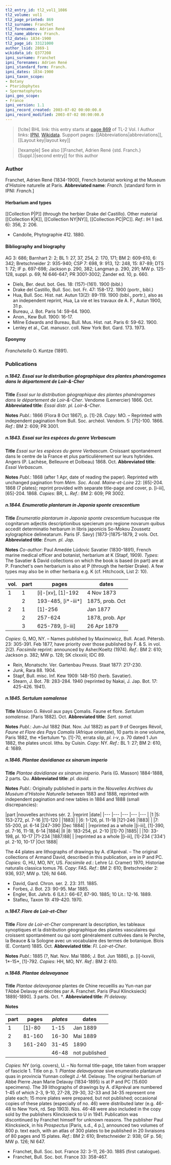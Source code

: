 ```yaml
---
tl2_entry_id: tl2_vol1_1086
tl2_volume: vol1
tl2_page_printed: 869
tl2_surname: Franchet
tl2_forenames: Adrien René
tl2_name_abbrev: Franch.
tl2_dates: 1834-1900
tl2_page_id: 33121000
author_lsid: 2869-1
wikidata_id: Q377208
ipni_surname: Franchet
ipni_forenames: Adrien René
ipni_standard_form: Franch.
ipni_dates: 1834-1900
ipni_taxon_scope: 
- Botany
- Pteridophytes
- Spermatophytes
ipni_geo_scope: 
- France
ipni_version: 1.1
ipni_record_created: 2003-07-02 00:00:00.0
ipni_record_modified: 2003-07-02 00:00:00.0
---
```


> [!cite] BHL link: this entry starts at [page 869](https://www.biodiversitylibrary.org/page/33121000) of TL-2 Vol. I
> Author links: [IPNI](https://www.ipni.org/a/2869-1), [Wikidata](https://www.wikidata.org/wiki/Q377208). Support pages: [[Abbreviations|abbreviations]], [[Layout key|layout key]]

> [!example] See also [[Franchet, Adrien René {std. Franch.} (Suppl.)|second entry]] for this author

### Author

Franchet, Adrien René (1834-1900), French botanist working at the Museum d'Histoire naturelle at Paris. 
**Abbreviated name**: *Franch.* \[standard form in IPNI: *Franch.*\]

#### Herbarium and types

[[Collection P|P]] (through the herbier Drake del Castillo). Other material [[Collection K|K]], [[Collection NY|NY]], [[Collection PC|PC]].
*Ref*.: IH 1 (ed. 6): 356, 2: 206.
- Candolle, Phytographie 412. 1880.

#### Bibliography and biography

AG 3: 686; Barnhart 2: 2; BL 1: 27, 37, 254, 2: 170, 171; BM 2: 609-610, 6: 342; Bretschneider 2: 935-940; CSP 7: 698, 9: 913, 12: 248, 15: 87-89; DTS 1: 72; IF p. 697-698; Jackson p. 290, 382; Langman p. 290, 291; MW p. 125-128, suppl. p. 69; NI 646-647; PR 3001-3002; Zander ed. 10, p. 660.
- Diels, Ber. deut. bot. Ges. 18: (157)-(161). 1900 (bibl.)
- Drake del Castillo, Bull. Soc. bot. Fr. 47: 158-172. 1900 (portr., bibl.)
- Hua, Bull. Soc. Hist. nat. Autun 13(2): 89-119. 1900 (bibl., portr.), also as an independent reprint, Hua, La vie et les travaux de A. F., Autun 1900, 31 p.
- Bureau, J. Bot. Paris 14: 59-64. 1900.
- Anon., Kew Bull. 1900: 16-17.
- Milne Edwards and Bureau, Bull. Mus. Hist. nat. Paris 6: 59-62. 1900.
- Lenley et al., Cat. manuscr. coll. New York Bot. Gard. 173. 1973.

#### Eponymy

*Franchetella* O. Kuntze (1891).

### Publications

##### n.1842. Essai sur la distribution géographique des plantes phanérogames dans le département de Loir-&-Cher

**Title**
*Essai sur la distribution géographique des plantes phanérogames dans le département de Loir-&-Cher*. Vendome (Lemercier) 1866. Oct.
**Abbreviated title**: *Essai distr. pl. Loir-&-Cher*.

**Notes**
*Publ*.: 1866 (Flora 8 Oct 1867), p. \[1\]-28. *Copy*: MO. – Reprinted with independent pagination from Bull. Soc. archéol. Vendom. 5: \[75\]-100. 1866.
*Ref*.: BM 2: 609; PR 3001.

##### n.1843. Essai sur les espèces du genre Verbascum

**Title**
*Essai sur les espèces du genre Verbascum*. Croissant spontanément dans le centre de la France et plus particulièrement sur leurs hybrides. Angers (P. Lachèse, Belleuvre et Dolbeau) 1868. Oct.
**Abbreviated title**: *Essai Verbascum*.

**Notes**
*Publ*.: 1868 (after 1 Apr, date of reading the paper). Reprinted with unchanged pagination from *Mém. Soc. Acad. Maine-et-Loire* 22: \[65\]-204. 1868 (7 plates); reprint provided with separate title-page and cover, p. \[i-iii\], \[65\]-204. 1868. *Copies*: BR, L.
*Ref*.: BM 2: 609; PR 3002.

##### n.1844. Enumeratio plantarum in Japonia sponte crescentium

**Title**
*Enumeratio plantarum in Japonia sponte crescentium* hucusque rite cognitarum adjectis descriptionibus specierum pro regione novarum quibus accedit determinatio herbarum in libris japonicis So-Mokou Zoussetz xylographice delineatarum. Paris (F. Savy) \[1873-\]1875-1879, 2 vols. Oct.
**Abbreviated title**: *Enum. pl. Jap.*

**Notes**
*Co-author*: Paul Amedée Lúdovic Savatier (1830-1891), French marine medical officer and botanist, herbarium at K (Stapf, 1909).
*Types*: The Savatier & David collections on which the book is based (in part) are at P. Franchet's own herbarium is also at P (through the herbier Drake). A few types may also be in other herbaria e.g. K (cf. Hitchcock, List 2: 10).

|vol.	|part	|pages	|dates|
|---	|---	|---	|---	|
|1	|1	|\[i\]-\[xv\], \[1\]-192	|4 Nov 1873|
|	|2	|193-485, \[i\*-iii\*\]	|1875, prob. Oct|
|2	|1	|\[1\]-256	|Jan 1877|
|	|2	|257-624	|1878, prob. Apr|
|	|3	|625-789, \[i-iii\]	|26 Apr 1879|

*Copies*: G, MO, NY. – Names published by Maximowicz, Bull. Acad. Pétersb. 23: 305-391. Feb 1877, have priority over those published by F. & S. in vol. 2(2).
*Facsimile* reprint: announced by Asher/Koeltz (1974).
*Ref*.: BM 2: 610; Jackson p. 382; MW p. 128; SK clxxxiii; IDC 89.
- Rein, Monatschr. Ver. Gartenbau Preuss. Staat 1877: 217-230.
- Junk, Rara 88. 1904.
- Stapf, Bull. misc. Inf. Kew 1909: 148-150 (herb. Savatier).
- Stearn, J. Bot. 78: 283-284. 1940 (reprinted by Nakai, J. Jap. Bot. 17: 425-426. 1941).

##### n.1845. Sertulum somalense

**Title**
Mission G. Révoil aux pays Çomalis. Faune et flore. *Sertulum somalense*. \[Paris 1882\]. Oct.
**Abbreviated title**: *Sert. somal.*

**Notes**
*Publ*.: Jun-Jul 1882 (Nat. Nov. Jul 1882) as part 9 of Georges Révoil, *Faune et Flore des Pays Comalis* (Afrique orientale), 10 parts in one volume, Paris 1882, the *Sertulum *p. \[1\]-70, errata slip, *pl. i-v*, p. 70 dated 1 Jun 1882, the plates uncol. liths. by Cuisin.
*Copy*: NY.
*Ref*.: BL 1: 27; BM 2: 610, 4: 1689.

##### n.1846. Plantae davidianae ex sinarum imperio

**Title**
*Plantae davidianae ex sinarum imperio*. Paris (G. Masson) 1884-1888, 2 parts. Qu.
**Abbreviated title**: *pl. david.*

**Notes**
*Publ*.: Originally published in parts in the *Nouvelles Archives du Muséum d'Histoire Naturelle* between 1883 and 1888, reprinted with independent pagination and new tables in 1884 and 1888 (small discrepancies):

|part	|nouvelles archives sér. 2.	|reprint	|date|
|---	|---	|---	|---	|---	|
|1	|5: 153-272, pl. 7-16	|\[1\]-120	|	|1883|
|	|6: 1-126, pl. 11-18	|121-246	|1883|
|	|7: 55-200, pl. 6-14	|247-390	|Dec 1884|
|	|reprinted as a whole	|\[i-iii\], \[1\]-390,<br/>pl. 7-16, 11-18, 6-14	|1884|
|II	|8: 183-254, pl. 2-10	|\[1\]-70	|1885|
|	|10: 33-198, pl. 10-17	|71-234	|1887/88|
|	|reprinted as a whole	|\[i-iii\], \[1\]-234 ('334')<br/>pl. 2-10, 10-17	|Oct 1888|

The 44 plates are lithographs of drawings by A. d'Apréval. – The original collections of Armand David, described in this publication, are in P and PC. *Copies*: G, HU, MO, NY, US.
*Facsimile ed*.: Lehre (J. Cramer) 1970, Historiae naturalis classica tomus 76. *Copy*: FAS.
*Ref*.: BM 2: 610; Bretschneider 2: 936, 937; MW p. 126; NI 646.
- David, Gard. Chron. ser. 2. 23: 311. 1885.
- Forbes, J. Bot. 23: 90-95. Mar 1885.
- Engler, Bot. Jahrb. 6 (Lit.): 66-67, 87-90. 1885; 10 Lit.: 12-16. 1889.
- Stafleu, Taxon 19: 419-420. 1970.

##### n.1847. Flore de Loir-et-Cher

**Title**
*Flore de Loir-et-Cher* comprenant la description, les tableaux synoptiques et la distribution géographique des plantes vasculaires qui croissent spontanément ou qui sont généralement cultivées dans le Perche, la Beauce & la Sologne avec un vocabulaire des termes de botanique. Blois (E. Contant) 1885. Oct.
**Abbreviated title**: *Fl. Loir-et-Cher*.

**Notes**
*Publ*.: 1885 (?, Nat. Nov. Mai 1886; J. Bot. Jun 1886), p. \[i\]-lxxviii, 1\*-15\*, \[1\]-792.
*Copies*: HH, MO, NY.
*Ref*.: BM 2: 610.

##### n.1848. Plantae delavayanae

**Title**
*Plantae delavayanae* plantes de Chine recueillis au Yun-nan par 1'Abbé Delavay et décrites par A. Franchet. Paris (Paul Klincksieck) 1889\[-1890\]. 3 parts. Oct. †.
**Abbreviated title**: *Pl delavay.*

**Notes**

|part	|pages	|*plates*	|dates|
|---	|---	|---	|---	|
|1	|\[1\]-80	|1-15	|Jan 1889|
|2	|81-160	|16-30	|Mai 1889|
|3	|161-240	|31-45	|1890|
|	|	|46-48	|not published|

*Copies*: NY (orig. covers), U. – No formal title-page, title taken from wrapper of fascicle 1. Title on p. 1: *Plantae delavayanae* sive enumeratio plantarum quas in provincia Yunnan collegit J.-M. Delavay.
The original herbarium of Abbé Pierre Jean Marie Delavay (1834-1895) is at P and PC (15.600 specimens). The 39 lithographs of drawings by A. d'Apréval are numbered 1-45 of which 2-3, 9-10, 27-28, 29-30, 32-33 and 34-35 represent one plate each; 15 more plates were prepared, but not published; occasional copies of these plates (especially of no. 46) were distributed later (e.g. 46-48 to New York, rd. Sep 1903). Nos. 46-48 were also included in the copy sold by the publishers Klincksieck to U in 1941. Publication was discontinued by Franchet himself for unknown reasons. The publisher Paul Klincksieck, in his *Prospectus* \[Paris, s.d., 4 p.\], announced two volumes of 800 p. text each, with an atlas of 300 plates to be published in 20 livraisons of 80 pages and 15 plates.
*Ref*.: BM 2: 610; Bretschneider 2: 938; GF p. 56; MW p. 126; NI 647.
- Franchet, Bull. Soc. bot. France 32: 3-11, 26-30. 1885 (first catalogue).
- Franchet, Bull. Soc. bot. France 33: 358-467.

